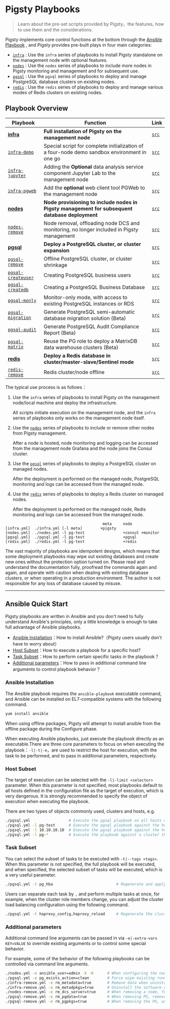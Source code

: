 # Pigsty Playbooks

> Learn about the pre-set scripts provided by Pigsty，the features, how to use them and the considerations.

Pigsty implements core control functions at the bottom through the [Ansible Playbook](#Ansible快速上手) , and Pigsty provides pre-built plays in four main categories:

* [`infra`](p-infra.md) : Use the `infra` series of playbooks to install Pigsty standalone on the management node with optional features.
* [`nodes`](p-nodes.md) : Use the `nodes` series of playbooks to include more nodes in Pigsty monitoring and management and for subsequent use.
* [`pgsql`](p-pgsql.md) : Use the `pgsql` series of playbooks to deploy and manage PostgreSQL database clusters on existing nodes.
* [`redis`](p-redis.md) : Use the `redis` series of playbooks to deploy and manage various modes of Redis clusters on existing nodes.

## Playbook Overview

| Playbook | Function                                                   | Link                                                     |
|--------|----------------------------------------------------------------| ------------------------------------------------------------ |
|  [**infra**](p-infra.md#infra)                        | **Full installation of Pigsty on the management node** |        [`src`](https://github.com/vonng/pigsty/blob/master/infra.yml)            |
|  [`infra-demo`](p-infra.md#infra-demo)              | Special script for complete initialization of a four-node demo sandbox environment in one go |        [`src`](https://github.com/vonng/pigsty/blob/master/infra-demo.yml)       |
|  [`infra-jupyter`](p-infra.md#infra-jupyter)        | Adding the **Optional** data analysis service component Jupyter Lab to the management node |        [`src`](https://github.com/vonng/pigsty/blob/master/infra-jupyter.yml)    |
|  [`infra-pgweb`](p-infra.md#infra-pgweb)            | Add the **optional** web client tool PGWeb to the management node |        [`src`](https://github.com/vonng/pigsty/blob/master/infra-pgweb.yml)      |
|  [**nodes**](p-nodes.md#nodes)                        | **Node provisioning to include nodes in Pigsty management for subsequent database deployment** |        [`src`](https://github.com/vonng/pigsty/blob/master/nodes.yml)            |
|  [`nodes-remove`](p-nodes.md#nodes-remove)          | Node removal, offloading node DCS and monitoring, no longer included in Pigsty management |        [`src`](https://github.com/vonng/pigsty/blob/master/nodes-remove.yml)     |
|  [**pgsql**](p-pgsql.md#pgsql)                        | **Deploy a PostgreSQL cluster, or cluster expansion** |        [`src`](https://github.com/vonng/pigsty/blob/master/pgsql.yml)            |
|  [`pgsql-remove`](p-pgsql.md#pgsql-remove)          | Offline PostgreSQL cluster, or cluster shrinkage |        [`src`](https://github.com/vonng/pigsty/blob/master/pgsql-remove.yml)     |
|  [`pgsql-createuser`](p-pgsql.md#pgsql-createuser)  |      Creating PostgreSQL business users |        [`src`](https://github.com/vonng/pigsty/blob/master/pgsql-createuser.yml) |
|  [`pgsql-createdb`](p-pgsql.md#pgsql-createdb)      | Creating a PostgreSQL Business Database |        [`src`](https://github.com/vonng/pigsty/blob/master/pgsql-createdb.yml)   |
|  [`pgsql-monly`](p-pgsql.md#pgsql-monly)            | Monitor-only mode, with access to existing PostgreSQL instances or RDS |        [`src`](https://github.com/vonng/pigsty/blob/master/pgsql-monly.yml)      |
|  [`pgsql-migration`](p-pgsql.md#pgsql-migration)    | Generate PostgreSQL semi-automatic database migration solution (Beta) |        [`src`](https://github.com/vonng/pigsty/blob/master/pgsql-migration.yml)  |
|  [`pgsql-audit`](p-pgsql.md#pgsql-audit)            | Generate PostgreSQL Audit Compliance Report (Beta) |        [`src`](https://github.com/vonng/pigsty/blob/master/pgsql-audit.yml)      |
|  [`pgsql-matrix`](p-pgsql.md#pgsql-matrix)          | Reuse the PG role to deploy a MatrixDB data warehouse clusters (Beta) |        [`src`](https://github.com/vonng/pigsty/blob/master/pgsql-matrix.yml)     |
|  [**redis**](p-redis.md#redis)                        | **Deploy a Redis database in cluster/master-slave/Sentinel mode** |        [`src`](https://github.com/vonng/pigsty/blob/master/redis.yml)            |
|  [`redis-remove`](p-redis.md#redis-remove)          |        Redis cluster/node offline           |        [`src`](https://github.com/vonng/pigsty/blob/master/redis-remove.yml)     |

The typical use process is as follows：

1. Use the `infra` series of playbooks to install Pigsty on the management node/local machine and deploy the infrastructure.
   
   All scripts initiate execution on the management node, and the `infra` series of playbooks only works on the management node itself.

2. Use the  [`nodes`](p-nodes.md) series of playbooks to include or remove other nodes from Pigsty management.

   After a node is hosted, node monitoring and logging can be accessed from the management node Grafana and the node joins the Consul cluster.

3. Use the [`pgsql`](p-pgsql.md) series of playbooks to deploy a PostgreSQL cluster on managed nodes.

   After the deployment is performed on the managed node, PostgreSQL monitoring and logs can be accessed from the managed node.

4. Use the [`redis`](p-redis.md) series of playbooks to deploy a Redis cluster on managed nodes.

   After the deployment is performed on the managed node, Redis monitoring and logs can be accessed from the managed node.

```
                                           meta     node
[infra.yml]  ./infra.yml [-l meta]        +pigsty 
[nodes.yml]  ./nodes.yml -l pg-test                 +consul +monitor
[pgsql.yml]  ./pgsql.yml -l pg-test                 +pgsql
[redis.yml]  ./redis.yml -l pg-test                 +redis
```



The vast majority of playbooks are idempotent designs, which means that some deployment playbooks may wipe out existing databases and create new ones without the protection option turned on.
Please read and understand the documentation fully, proofread the commands again and again, and operate with caution when dealing with existing database clusters, or when operating in a production environment. The author is not responsible for any loss of database caused by misuse.

------------------



## Ansible Quick Start

Pigsty playbooks are written in Ansible and you don't need to fully understand Ansible's principles, only a little knowledge is enough to take full advantage of Ansible playbooks.

* [Ansible Installation](#Ansible安装)：How to install Ansible?（Pigsty users usually don't have to worry about）
* [Host Subset](#主机子集)：How to execute a playbook for a specific host?
* [Task Subset](#任务子集)：How to perform certain specific tasks in the playbook？
* [Additional parameters](#额外参数)：How to pass in additional command line arguments to control playbook behavior？

### Ansible Installation

The Ansible playbook requires the `ansible-playbook` executable command, and Ansible can be installed on EL7-compatible systems with the following command.

```bash
yum install ansible
```

When using offline packages, Pigsty will attempt to install ansible from the offline package during the Configure phase.

When executing Ansible playbooks, just execute the playbook directly as an executable.There are three core parameters to focus on when executing the playbook：`-l|-t|-e`，are used to restrict the host for execution, with the task to be performed, and to pass in additional parameters, respectively.

### Host Subset

The target of execution can be selected with the `-l|-limit <selector>` parameter. When this parameter is not specified, most playbooks default to all hosts defined in the configuration file as the target of execution, which is very dangerous.
It is strongly recommended to specify the object of execution when executing the playbook.

There are two types of objects commonly used, clusters and hosts, e.g.

```bash
./pgsql.yml                 # Execute the pgsql playbook on all hosts of the configuration list (this is dangerous!)
./pgsql.yml -l pg-test      # Execute the pgsql playbook against the hosts in the pg-test cluster
./pgsql.yml -l 10.10.10.10  # Execute the pgsql playbook against the host at 10.10.10.10
./pgsql.yml -l pg-*         # Execute the playbook against a cluster that matches the pg-* pattern (glob)
```


### Task Subset

You can select the subset of tasks to be executed with `-t|--tags <tags>`. When this parameter is not specified, the full playbook will be executed, and when specified, the selected subset of tasks will be executed, which is a very useful parameter.

```bash
./pgsql.yml -t pg_hba                            # Regenerate and apply cluster HBA rules
```

Users can separate each task by `,` and perform multiple tasks at once, for example, when the cluster role members change, you can adjust the cluster load balancing configuration using the following command.

```bash
./pgsql.yml -t haproxy_config,haproxy_reload     # Regenerate the cluster load balancer configuration and apply
```



### Additional parameters

Additional command line arguments can be passed in via `-e|-extra-vars KEY=VALUE` to override existing arguments or to control some special behavior.

For example, some of the behavior of the following playbooks can be controlled via command line arguments.

```bash
./nodes.yml -e ansible_user=admin -k -K      # When configuring the node, use another admin user, admin, and enter ssh with the sudo password
./pgsql.yml -e pg_exists_action=clean        # Force wipe existing running database instances when installing PG (dangerous)
./infra-remove.yml -e rm_metadata=true       # Remove data when uninstalling Pigsty
./infra-remove.yml -e rm_metadpkgs=true      # Uninstall the software when uninstalling Pigsty
./nodes-remove.yml -e rm_dcs_server=true     # When removing a node, force removal even if there is a DCS server on it
./pgsql-remove.yml -e rm_pgdata=true         # When removing PG, remove data together
./pgsql-remove.yml -e rm_pgpkgs=true         # When removing the PG, uninstall the software as well
```

